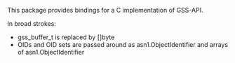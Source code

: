 This package provides bindings for a C implementation of GSS-API.

In broad strokes:
* gss\_buffer\_t is replaced by []byte
* OIDs and OID sets are passed around as asn1.ObjectIdentifier and arrays of asn1.ObjectIdentifier
